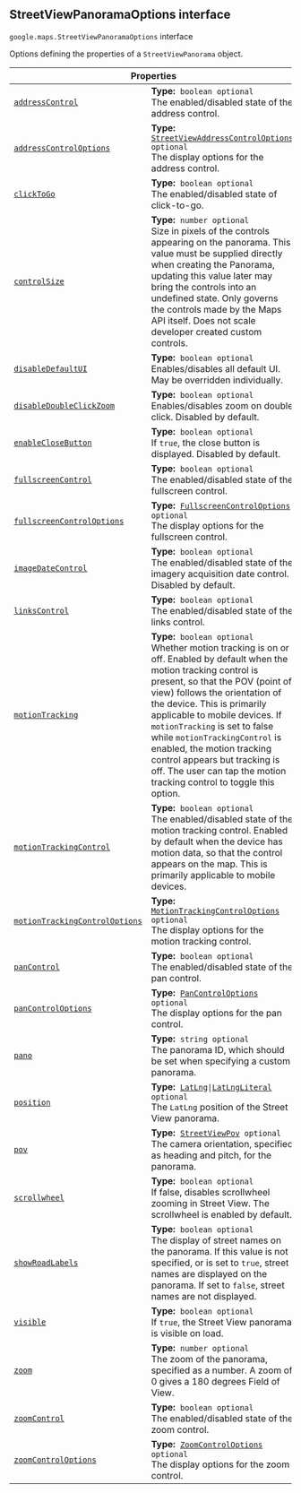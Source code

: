 
<devsite-heading text=" StreetViewPanoramaOptions interface" for="StreetViewPanoramaOptions" level="h2" link="" toc="" back-to-top=""><h2 id="StreetViewPanoramaOptions" is-upgraded="">StreetViewPanoramaOptions interface</h2></devsite-heading>
<p>
<code translate="no" dir="ltr"><span itemprop="path">google.maps</span>.<span itemprop="name">StreetViewPanoramaOptions</span></code>
interface
</p>
<p>Options defining the properties of a <code translate="no" dir="ltr">StreetViewPanorama</code> object.</p>
<div class="devsite-table-wrapper"><table class="properties responsive" summary="interface StreetViewPanoramaOptions - Properties">
<thead>
<tr><th colspan="2">Properties</th>
</tr></thead>
<tbody>
<tr id="StreetViewPanoramaOptions.addressControl">
<td itemprop="property"><code translate="no" dir="ltr"><a class="secret-link" href="#StreetViewPanoramaOptions.addressControl"><span>addressControl</span></a></code></td>
<td><div><strong>Type:</strong>&nbsp; <code translate="no" dir="ltr">boolean <span class="optional-type-annotation">optional</span></code></div>
<div class="desc">The enabled/disabled state of the address control.</div></td>
</tr>
<tr id="StreetViewPanoramaOptions.addressControlOptions">
<td itemprop="property"><code translate="no" dir="ltr"><a class="secret-link" href="#StreetViewPanoramaOptions.addressControlOptions"><span>addressControlOptions</span></a></code></td>
<td><div><strong>Type:</strong>&nbsp; <code translate="no" dir="ltr"><a href="StreetViewAddressControlOptions.md">StreetViewAddressControlOptions</a> <span class="optional-type-annotation">optional</span></code></div>
<div class="desc">The display options for the address control.</div></td>
</tr>
<tr id="StreetViewPanoramaOptions.clickToGo">
<td itemprop="property"><code translate="no" dir="ltr"><a class="secret-link" href="#StreetViewPanoramaOptions.clickToGo"><span>clickToGo</span></a></code></td>
<td><div><strong>Type:</strong>&nbsp; <code translate="no" dir="ltr">boolean <span class="optional-type-annotation">optional</span></code></div>
<div class="desc">The enabled/disabled state of click-to-go.</div></td>
</tr>
<tr id="StreetViewPanoramaOptions.controlSize">
<td itemprop="property"><code translate="no" dir="ltr"><a class="secret-link" href="#StreetViewPanoramaOptions.controlSize"><span>controlSize</span></a></code></td>
<td><div><strong>Type:</strong>&nbsp; <code translate="no" dir="ltr">number <span class="optional-type-annotation">optional</span></code></div>
<div class="desc">Size in pixels of the controls appearing on the panorama. This value must be supplied directly when creating the Panorama, updating this value later may bring the controls into an undefined state. Only governs the controls made by the Maps API itself. Does not scale developer created custom controls.</div></td>
</tr>
<tr id="StreetViewPanoramaOptions.disableDefaultUI">
<td itemprop="property"><code translate="no" dir="ltr"><a class="secret-link" href="#StreetViewPanoramaOptions.disableDefaultUI"><span>disableDefaultUI</span></a></code></td>
<td><div><strong>Type:</strong>&nbsp; <code translate="no" dir="ltr">boolean <span class="optional-type-annotation">optional</span></code></div>
<div class="desc">Enables/disables all default UI. May be overridden individually.</div></td>
</tr>
<tr id="StreetViewPanoramaOptions.disableDoubleClickZoom">
<td itemprop="property"><code translate="no" dir="ltr"><a class="secret-link" href="#StreetViewPanoramaOptions.disableDoubleClickZoom"><span>disableDoubleClickZoom</span></a></code></td>
<td><div><strong>Type:</strong>&nbsp; <code translate="no" dir="ltr">boolean <span class="optional-type-annotation">optional</span></code></div>
<div class="desc">Enables/disables zoom on double click. Disabled by default.</div></td>
</tr>
<tr id="StreetViewPanoramaOptions.enableCloseButton">
<td itemprop="property"><code translate="no" dir="ltr"><a class="secret-link" href="#StreetViewPanoramaOptions.enableCloseButton"><span>enableCloseButton</span></a></code></td>
<td><div><strong>Type:</strong>&nbsp; <code translate="no" dir="ltr">boolean <span class="optional-type-annotation">optional</span></code></div>
<div class="desc">If <code translate="no" dir="ltr">true</code>, the close button is displayed. Disabled by default.</div></td>
</tr>
<tr id="StreetViewPanoramaOptions.fullscreenControl">
<td itemprop="property"><code translate="no" dir="ltr"><a class="secret-link" href="#StreetViewPanoramaOptions.fullscreenControl"><span>fullscreenControl</span></a></code></td>
<td><div><strong>Type:</strong>&nbsp; <code translate="no" dir="ltr">boolean <span class="optional-type-annotation">optional</span></code></div>
<div class="desc">The enabled/disabled state of the fullscreen control.</div></td>
</tr>
<tr id="StreetViewPanoramaOptions.fullscreenControlOptions">
<td itemprop="property"><code translate="no" dir="ltr"><a class="secret-link" href="#StreetViewPanoramaOptions.fullscreenControlOptions"><span>fullscreenControlOptions</span></a></code></td>
<td><div><strong>Type:</strong>&nbsp; <code translate="no" dir="ltr"><a href="FullscreenControlOptions.md">FullscreenControlOptions</a> <span class="optional-type-annotation">optional</span></code></div>
<div class="desc">The display options for the fullscreen control.</div></td>
</tr>
<tr id="StreetViewPanoramaOptions.imageDateControl">
<td itemprop="property"><code translate="no" dir="ltr"><a class="secret-link" href="#StreetViewPanoramaOptions.imageDateControl"><span>imageDateControl</span></a></code></td>
<td><div><strong>Type:</strong>&nbsp; <code translate="no" dir="ltr">boolean <span class="optional-type-annotation">optional</span></code></div>
<div class="desc">The enabled/disabled state of the imagery acquisition date control. Disabled by default.</div></td>
</tr>
<tr id="StreetViewPanoramaOptions.linksControl">
<td itemprop="property"><code translate="no" dir="ltr"><a class="secret-link" href="#StreetViewPanoramaOptions.linksControl"><span>linksControl</span></a></code></td>
<td><div><strong>Type:</strong>&nbsp; <code translate="no" dir="ltr">boolean <span class="optional-type-annotation">optional</span></code></div>
<div class="desc">The enabled/disabled state of the links control.</div></td>
</tr>
<tr id="StreetViewPanoramaOptions.motionTracking">
<td itemprop="property"><code translate="no" dir="ltr"><a class="secret-link" href="#StreetViewPanoramaOptions.motionTracking"><span>motionTracking</span></a></code></td>
<td><div><strong>Type:</strong>&nbsp; <code translate="no" dir="ltr">boolean <span class="optional-type-annotation">optional</span></code></div>
<div class="desc">Whether motion tracking is on or off. Enabled by default when the motion tracking control is present, so that the POV (point of view) follows the orientation of the device. This is primarily applicable to mobile devices. If <code translate="no" dir="ltr">motionTracking</code> is set to false while <code translate="no" dir="ltr">motionTrackingControl</code> is enabled, the motion tracking control appears but tracking is off. The user can tap the motion tracking control to toggle this option.</div></td>
</tr>
<tr id="StreetViewPanoramaOptions.motionTrackingControl">
<td itemprop="property"><code translate="no" dir="ltr"><a class="secret-link" href="#StreetViewPanoramaOptions.motionTrackingControl"><span>motionTrackingControl</span></a></code></td>
<td><div><strong>Type:</strong>&nbsp; <code translate="no" dir="ltr">boolean <span class="optional-type-annotation">optional</span></code></div>
<div class="desc">The enabled/disabled state of the motion tracking control. Enabled by default when the device has motion data, so that the control appears on the map. This is primarily applicable to mobile devices.</div></td>
</tr>
<tr id="StreetViewPanoramaOptions.motionTrackingControlOptions">
<td itemprop="property"><code translate="no" dir="ltr"><a class="secret-link" href="#StreetViewPanoramaOptions.motionTrackingControlOptions"><span>motionTrackingControlOptions</span></a></code></td>
<td><div><strong>Type:</strong>&nbsp; <code translate="no" dir="ltr"><a href="MotionTrackingControlOptions.md">MotionTrackingControlOptions</a> <span class="optional-type-annotation">optional</span></code></div>
<div class="desc">The display options for the motion tracking control.</div></td>
</tr>
<tr id="StreetViewPanoramaOptions.panControl">
<td itemprop="property"><code translate="no" dir="ltr"><a class="secret-link" href="#StreetViewPanoramaOptions.panControl"><span>panControl</span></a></code></td>
<td><div><strong>Type:</strong>&nbsp; <code translate="no" dir="ltr">boolean <span class="optional-type-annotation">optional</span></code></div>
<div class="desc">The enabled/disabled state of the pan control.</div></td>
</tr>
<tr id="StreetViewPanoramaOptions.panControlOptions">
<td itemprop="property"><code translate="no" dir="ltr"><a class="secret-link" href="#StreetViewPanoramaOptions.panControlOptions"><span>panControlOptions</span></a></code></td>
<td><div><strong>Type:</strong>&nbsp; <code translate="no" dir="ltr"><a href="PanControlOptions.md">PanControlOptions</a> <span class="optional-type-annotation">optional</span></code></div>
<div class="desc">The display options for the pan control.</div></td>
</tr>
<tr id="StreetViewPanoramaOptions.pano">
<td itemprop="property"><code translate="no" dir="ltr"><a class="secret-link" href="#StreetViewPanoramaOptions.pano"><span>pano</span></a></code></td>
<td><div><strong>Type:</strong>&nbsp; <code translate="no" dir="ltr">string <span class="optional-type-annotation">optional</span></code></div>
<div class="desc">The panorama ID, which should be set when specifying a custom panorama.</div></td>
</tr>
<tr id="StreetViewPanoramaOptions.position">
<td itemprop="property"><code translate="no" dir="ltr"><a class="secret-link" href="#StreetViewPanoramaOptions.position"><span>position</span></a></code></td>
<td><div><strong>Type:</strong>&nbsp; <code translate="no" dir="ltr"><a href="LatLng.md">LatLng</a>|<a href="LatLngLiteral.md">LatLngLiteral</a> <span class="optional-type-annotation">optional</span></code></div>
<div class="desc">The <code translate="no" dir="ltr">LatLng</code> position of the Street View panorama.</div></td>
</tr>
<tr id="StreetViewPanoramaOptions.pov">
<td itemprop="property"><code translate="no" dir="ltr"><a class="secret-link" href="#StreetViewPanoramaOptions.pov"><span>pov</span></a></code></td>
<td><div><strong>Type:</strong>&nbsp; <code translate="no" dir="ltr"><a href="StreetViewPov.md">StreetViewPov</a> <span class="optional-type-annotation">optional</span></code></div>
<div class="desc">The camera orientation, specified as heading and pitch, for the panorama.</div></td>
</tr>
<tr id="StreetViewPanoramaOptions.scrollwheel">
<td itemprop="property"><code translate="no" dir="ltr"><a class="secret-link" href="#StreetViewPanoramaOptions.scrollwheel"><span>scrollwheel</span></a></code></td>
<td><div><strong>Type:</strong>&nbsp; <code translate="no" dir="ltr">boolean <span class="optional-type-annotation">optional</span></code></div>
<div class="desc">If false, disables scrollwheel zooming in Street View. The scrollwheel is enabled by default.</div></td>
</tr>
<tr id="StreetViewPanoramaOptions.showRoadLabels">
<td itemprop="property"><code translate="no" dir="ltr"><a class="secret-link" href="#StreetViewPanoramaOptions.showRoadLabels"><span>showRoadLabels</span></a></code></td>
<td><div><strong>Type:</strong>&nbsp; <code translate="no" dir="ltr">boolean <span class="optional-type-annotation">optional</span></code></div>
<div class="desc">The display of street names on the panorama. If this value is not specified, or is set to <code translate="no" dir="ltr">true</code>, street names are displayed on the panorama. If set to <code translate="no" dir="ltr">false</code>, street names are not displayed.</div></td>
</tr>
<tr id="StreetViewPanoramaOptions.visible">
<td itemprop="property"><code translate="no" dir="ltr"><a class="secret-link" href="#StreetViewPanoramaOptions.visible"><span>visible</span></a></code></td>
<td><div><strong>Type:</strong>&nbsp; <code translate="no" dir="ltr">boolean <span class="optional-type-annotation">optional</span></code></div>
<div class="desc">If <code translate="no" dir="ltr">true</code>, the Street View panorama is visible on load.</div></td>
</tr>
<tr id="StreetViewPanoramaOptions.zoom">
<td itemprop="property"><code translate="no" dir="ltr"><a class="secret-link" href="#StreetViewPanoramaOptions.zoom"><span>zoom</span></a></code></td>
<td><div><strong>Type:</strong>&nbsp; <code translate="no" dir="ltr">number <span class="optional-type-annotation">optional</span></code></div>
<div class="desc">The zoom of the panorama, specified as a number. A zoom of 0 gives a 180 degrees Field of View.</div></td>
</tr>
<tr id="StreetViewPanoramaOptions.zoomControl">
<td itemprop="property"><code translate="no" dir="ltr"><a class="secret-link" href="#StreetViewPanoramaOptions.zoomControl"><span>zoomControl</span></a></code></td>
<td><div><strong>Type:</strong>&nbsp; <code translate="no" dir="ltr">boolean <span class="optional-type-annotation">optional</span></code></div>
<div class="desc">The enabled/disabled state of the zoom control.</div></td>
</tr>
<tr id="StreetViewPanoramaOptions.zoomControlOptions">
<td itemprop="property"><code translate="no" dir="ltr"><a class="secret-link" href="#StreetViewPanoramaOptions.zoomControlOptions"><span>zoomControlOptions</span></a></code></td>
<td><div><strong>Type:</strong>&nbsp; <code translate="no" dir="ltr"><a href="ZoomControlOptions.md">ZoomControlOptions</a> <span class="optional-type-annotation">optional</span></code></div>
<div class="desc">The display options for the zoom control.</div></td>
</tr>
</tbody>
</table></div>
<script src="replace_links.js"></script>

